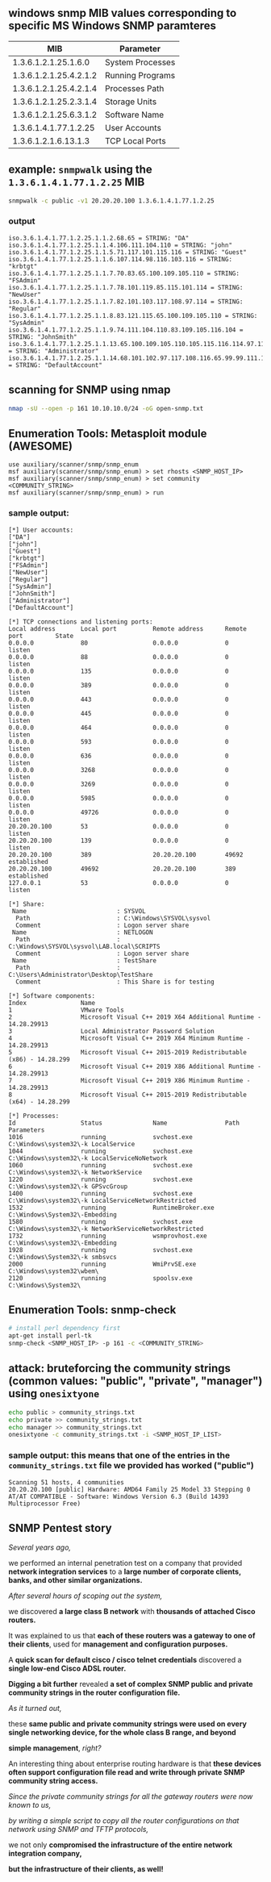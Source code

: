 ## windows snmp MIB values corresponding to specific MS Windows SNMP paramteres

| MIB | Parameter |
| --- | --- |
| 1.3.6.1.2.1.25.1.6.0 | System Processes |
| 1.3.6.1.2.1.25.4.2.1.2 | Running Programs |
| 1.3.6.1.2.1.25.4.2.1.4 | Processes Path |
| 1.3.6.1.2.1.25.2.3.1.4 | Storage Units |
| 1.3.6.1.2.1.25.6.3.1.2 | Software Name |
| 1.3.6.1.4.1.77.1.2.25 | User Accounts |
| 1.3.6.1.2.1.6.13.1.3 | TCP Local Ports |

## example: `snmpwalk` using the `1.3.6.1.4.1.77.1.2.25` MIB
```bash
snmpwalk -c public -v1 20.20.20.100 1.3.6.1.4.1.77.1.2.25
```
### output
```
iso.3.6.1.4.1.77.1.2.25.1.1.2.68.65 = STRING: "DA"
iso.3.6.1.4.1.77.1.2.25.1.1.4.106.111.104.110 = STRING: "john"
iso.3.6.1.4.1.77.1.2.25.1.1.5.71.117.101.115.116 = STRING: "Guest"
iso.3.6.1.4.1.77.1.2.25.1.1.6.107.114.98.116.103.116 = STRING: "krbtgt"
iso.3.6.1.4.1.77.1.2.25.1.1.7.70.83.65.100.109.105.110 = STRING: "FSAdmin"
iso.3.6.1.4.1.77.1.2.25.1.1.7.78.101.119.85.115.101.114 = STRING: "NewUser"
iso.3.6.1.4.1.77.1.2.25.1.1.7.82.101.103.117.108.97.114 = STRING: "Regular"
iso.3.6.1.4.1.77.1.2.25.1.1.8.83.121.115.65.100.109.105.110 = STRING: "SysAdmin"
iso.3.6.1.4.1.77.1.2.25.1.1.9.74.111.104.110.83.109.105.116.104 = STRING: "JohnSmith"
iso.3.6.1.4.1.77.1.2.25.1.1.13.65.100.109.105.110.105.115.116.114.97.116.111.114 = STRING: "Administrator"
iso.3.6.1.4.1.77.1.2.25.1.1.14.68.101.102.97.117.108.116.65.99.99.111.117.110.116 = STRING: "DefaultAccount"
```

## scanning for SNMP using nmap
```bash
nmap -sU --open -p 161 10.10.10.0/24 -oG open-snmp.txt
```

## Enumeration Tools: Metasploit module (AWESOME)
```
use auxiliary/scanner/snmp/snmp_enum
msf auxiliary(scanner/snmp/snmp_enum) > set rhosts <SNMP_HOST_IP> 
msf auxiliary(scanner/snmp/snmp_enum) > set community <COMMUNITY_STRING>
msf auxiliary(scanner/snmp/snmp_enum) > run
```
### sample output:
```
[*] User accounts:
["DA"]
["john"]
["Guest"]
["krbtgt"]
["FSAdmin"]
["NewUser"]
["Regular"]
["SysAdmin"]
["JohnSmith"]
["Administrator"]
["DefaultAccount"]

[*] TCP connections and listening ports:
Local address       Local port          Remote address      Remote port         State
0.0.0.0             80                  0.0.0.0             0                   listen
0.0.0.0             88                  0.0.0.0             0                   listen
0.0.0.0             135                 0.0.0.0             0                   listen
0.0.0.0             389                 0.0.0.0             0                   listen
0.0.0.0             443                 0.0.0.0             0                   listen
0.0.0.0             445                 0.0.0.0             0                   listen
0.0.0.0             464                 0.0.0.0             0                   listen
0.0.0.0             593                 0.0.0.0             0                   listen
0.0.0.0             636                 0.0.0.0             0                   listen
0.0.0.0             3268                0.0.0.0             0                   listen
0.0.0.0             3269                0.0.0.0             0                   listen
0.0.0.0             5985                0.0.0.0             0                   listen
0.0.0.0             49726               0.0.0.0             0                   listen
20.20.20.100        53                  0.0.0.0             0                   listen
20.20.20.100        139                 0.0.0.0             0                   listen
20.20.20.100        389                 20.20.20.100        49692               established
20.20.20.100        49692               20.20.20.100        389                 established
127.0.0.1           53                  0.0.0.0             0                   listen

[*] Share:
 Name                         : SYSVOL
  Path                        : C:\Windows\SYSVOL\sysvol
  Comment                     : Logon server share
 Name                         : NETLOGON
  Path                        : C:\Windows\SYSVOL\sysvol\LAB.local\SCRIPTS
  Comment                     : Logon server share
 Name                         : TestShare
  Path                        : C:\Users\Administrator\Desktop\TestShare
  Comment                     : This Share is for testing

[*] Software components:
Index               Name
1                   VMware Tools
2                   Microsoft Visual C++ 2019 X64 Additional Runtime - 14.28.29913
3                   Local Administrator Password Solution
4                   Microsoft Visual C++ 2019 X64 Minimum Runtime - 14.28.29913
5                   Microsoft Visual C++ 2015-2019 Redistributable (x86) - 14.28.299
6                   Microsoft Visual C++ 2019 X86 Additional Runtime - 14.28.29913
7                   Microsoft Visual C++ 2019 X86 Minimum Runtime - 14.28.29913
8                   Microsoft Visual C++ 2015-2019 Redistributable (x64) - 14.28.299

[*] Processes:
Id                  Status              Name                Path                Parameters
1016                running             svchost.exe         C:\Windows\system32\-k LocalService
1044                running             svchost.exe         C:\Windows\system32\-k LocalServiceNoNetwork
1060                running             svchost.exe         C:\Windows\system32\-k NetworkService
1220                running             svchost.exe         C:\Windows\system32\-k GPSvcGroup
1400                running             svchost.exe         C:\Windows\system32\-k LocalServiceNetworkRestricted
1532                running             RuntimeBroker.exe   C:\Windows\System32\-Embedding
1580                running             svchost.exe         C:\Windows\system32\-k NetworkServiceNetworkRestricted
1732                running             wsmprovhost.exe     C:\Windows\system32\-Embedding
1928                running             svchost.exe         C:\Windows\System32\-k smbsvcs
2000                running             WmiPrvSE.exe        C:\Windows\system32\wbem\
2120                running             spoolsv.exe         C:\Windows\System32\
```


## Enumeration Tools: snmp-check
```bash
# install perl dependency first
apt-get install perl-tk
snmp-check <SNMP_HOST_IP> -p 161 -c <COMMUNITY_STRING>
```


## attack: bruteforcing the community strings (common values: "public", "private", "manager") using `onesixtyone`
```bash
echo public > community_strings.txt
echo private >> community_strings.txt
echo manager >> community_strings.txt
onesixtyone -c community_strings.txt -i <SNMP_HOST_IP_LIST>
```
### sample output: this means that one of the entries in the `community_strings.txt` file we provided has worked ("public")
```
Scanning 51 hosts, 4 communities
20.20.20.100 [public] Hardware: AMD64 Family 25 Model 33 Stepping 0 AT/AT COMPATIBLE - Software: Windows Version 6.3 (Build 14393 Multiprocessor Free)
```

## SNMP Pentest story
*Several years ago,*

we performed an internal penetration test on a company that provided **network integration services** to a **large number of corporate clients, banks, and other similar organizations.**

*After several hours of scoping out the system,*

we discovered **a large class B network** with **thousands of attached Cisco routers.**

It was explained to us that **each of these routers was a gateway to one of their clients**, used for **management and configuration purposes.**

A **quick scan for default cisco / cisco telnet credentials** discovered a **single low-end Cisco ADSL router.**

**Digging a bit further** revealed **a set of complex SNMP public and private community strings in the router configuration file.**

*As it turned out,*

these **same public and private community strings were used on every single networking device, for the whole class B range, and beyond**

**simple management**, *right?*

An interesting thing about enterprise routing hardware is that **these devices often support configuration file read and write through private SNMP community string access.**

*Since the private community strings for all the gateway routers were now known to us,*

*by writing a simple script to copy all the router configurations on that network using SNMP and TFTP protocols,*

we not only **compromised the infrastructure of the entire network integration company,**

**but the infrastructure of their clients, as well!**